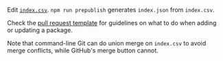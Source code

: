 Edit [`index.csv`](./index.csv).  `npm run prepublish` generates `index.json` from `index.csv`.

Check the [pull request template](./.github/pull_request_template.md) for guidelines on what to do when adding or updating a package.

Note that command-line Git can do union merge on `index.csv` to avoid merge conflicts, while GitHub's merge button cannot.
